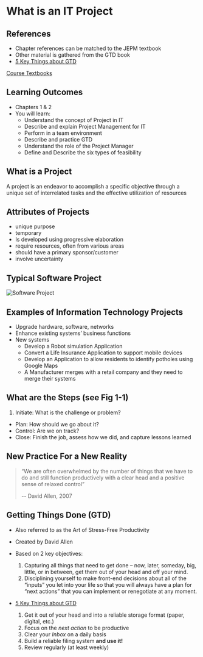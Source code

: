 # What is an IT Project #

## References

- Chapter references can be matched to the JEPM textbook
- Other material is gathered from the GTD book
- [5 Key Things about GTD][gtd5]

[Course Textbooks](textbooks.md)

## Learning Outcomes ##
- Chapters 1 & 2
- You will learn:
	- Understand the concept of Project in IT
	- Describe and explain Project Management for IT
	- Perform in a team environment
	- Describe and practice GTD
	- Understand the role of the Project Manager
	- Define and Describe the six types of feasibility
	
## What is a Project 
A project is an endeavor to accomplish a specific objective through a unique set of interrelated tasks and the effective utilization of resources
 
## Attributes of Projects
- unique purpose
- temporary
- Is developed using progressive elaboration
- require resources, often from various areas
- should have a primary sponsor/customer
- involve uncertainty

## Typical Software Project
![Software Project][software-project]

## Examples of Information Technology Projects
- Upgrade hardware, software, networks
- Enhance existing systems’ business functions
- New systems
	- Develop a Robot simulation Application 
	- Convert a Life Insurance Application to support mobile devices
	- Develop an Application to allow residents to identify potholes using Google Maps
	- A Manufacturer merges with a retail company and they need to merge their systems

## What are the Steps (see Fig 1-1)
1. Initiate: What is the challenge or problem?
- Plan: How should we go about it?
- Control: Are we on track?
- Close: Finish the job, assess how we did, and capture lessons learned

## New Practice For a New Reality

> “We are often overwhelmed by the number of things that we have to do and still function productively with a clear head and a positive sense of relaxed control”
> 
> -- David Allen, 2007

##  Getting Things Done (GTD)

- Also referred to as the Art of Stress-Free Productivity
- Created by David Allen
- Based on 2 key objectives:

	1. Capturing all things that need to get done – now, later, someday, big, little, or in between, get them out of your head and off your mind.
	2. Disciplining yourself to make front-end decisions about all of the “inputs” you let into your life so that you will always have a plan for “next actions” that you can implement or renegotiate at any moment.

- [5 Key Things about GTD][gtd5]

	1. Get it out of your head and into a reliable storage format (paper, digital, etc.)
	2. Focus on the _next action_ to be productive
	3. Clear your _Inbox_ on a daily basis
	4. Build a reliable filing system __and use it!__
	5. Review regularly (at least weekly)


[software-project]: https://s3-us-west-2.amazonaws.com/oosa-wiki/uploads/images/software-project.jpg

[gtd5]: http://www.thesimpledollar.com/getting-things-done-five-key-things/ "5 Key Points of GTD"
